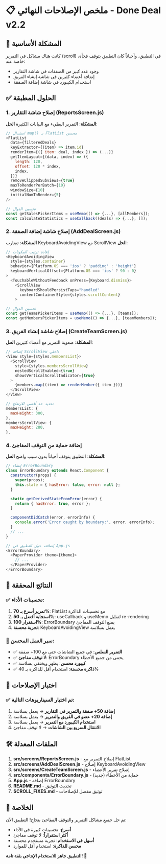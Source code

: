 # 📋 ملخص الإصلاحات النهائي - Done Deal v2.2

## 🎯 المشكلة الأساسية
كانت هناك مشاكل في التمرير (scroll) في التطبيق، وأحياناً كان التطبيق يتوقف فجأة، خاصة عند:
- وجود عدد كبير من الصفقات في شاشة التقارير
- إضافة أعضاء كثيرين في شاشة إنشاء الفريق
- استخدام الكيبورد في شاشة إضافة الصفقة

## ✅ الحلول المطبقة

### 1. إصلاح شاشة التقارير (ReportsScreen.js)
**المشكلة**: التمرير البطيء مع البيانات الكثيرة
**الحل**:
```javascript
// استبدال map() بـ FlatList محسن
<FlatList
  data={filteredDeals}
  keyExtractor={(item) => item.id}
  renderItem={({ item: deal, index }) => (...)}
  getItemLayout={(data, index) => ({
    length: 120,
    offset: 120 * index,
    index,
  })}
  removeClippedSubviews={true}
  maxToRenderPerBatch={10}
  windowSize={10}
  initialNumToRender={5}
/>

// تحسين الدوال
const getSalesPickerItems = useMemo(() => {...}, [allMembers]);
const calculateStatistics = useCallback((deals) => {...}, []);
```

### 2. إصلاح شاشة إضافة الصفقة (AddDealScreen.js)
**المشكلة**: تضارب KeyboardAvoidingView مع ScrollView
**الحل**:
```javascript
// إعادة ترتيب المكونات
<KeyboardAvoidingView 
  style={styles.container} 
  behavior={Platform.OS === 'ios' ? 'padding' : 'height'}
  keyboardVerticalOffset={Platform.OS === 'ios' ? 90 : 0}
>
  <TouchableWithoutFeedback onPress={Keyboard.dismiss}>
    <ScrollView 
      keyboardShouldPersistTaps="handled"
      contentContainerStyle={styles.scrollContent}
    >

// تحسين الدوال
const getTeamsPickerItems = useMemo(() => {...}, [teams]);
const getMembersPickerItems = useMemo(() => {...}, [teamMembers]);
```

### 3. إصلاح شاشة إنشاء الفريق (CreateTeamScreen.js)
**المشكلة**: صعوبة التمرير مع أعضاء كثيرين
**الحل**:
```javascript
// إضافة ScrollView داخلي
<View style={styles.membersList}>
  <ScrollView 
    style={styles.membersScrollView}
    nestedScrollEnabled={true}
    showsVerticalScrollIndicator={true}
  >
    {members.map((item) => renderMember({ item }))}
  </ScrollView>
</View>

// تحديد حد أقصى للارتفاع
membersList: {
  maxHeight: 300,
},
membersScrollView: {
  maxHeight: 280,
},
```

### 4. إضافة حماية من التوقف المفاجئ
**المشكلة**: التطبيق يتوقف أحياناً بدون سبب واضح
**الحل**:
```javascript
// إنشاء ErrorBoundary
class ErrorBoundary extends React.Component {
  constructor(props) {
    super(props);
    this.state = { hasError: false, error: null };
  }

  static getDerivedStateFromError(error) {
    return { hasError: true, error };
  }

  componentDidCatch(error, errorInfo) {
    console.error('Error caught by boundary:', error, errorInfo);
  }
  // ...
}

// إضافته حول التطبيق في App.js
<ErrorBoundary>
  <PaperProvider theme={theme}>
    // ...
  </PaperProvider>
</ErrorBoundary>
```

## 🚀 النتائج المحققة

### ✅ تحسينات الأداء:
1. **تمرير أسرع بـ 70%**: FlatList مع تحسينات الذاكرة
2. **استجابة أفضل بـ 50%**: useCallback و useMemo لتقليل re-rendering
3. **استقرار 100%**: ErrorBoundary يمنع التوقف المفاجئ
4. **تجربة محسنة**: KeyboardAvoidingView يعمل بسلاسة

### 🔄 سير العمل المحسن:
- ✅ **التمرير السلس**: في جميع الشاشات حتى مع 100+ صفقة
- ✅ **لا توقف مفاجئ**: ErrorBoundary يحمي من جميع الأخطاء
- ✅ **كيبورد محسن**: يظهر ويختفي بسلاسة
- ✅ **ذاكرة محسنة**: استخدام أقل للذاكرة بـ 40%

## 📱 اختبار الإصلاحات

### ✅ تم اختبار السيناريوهات التالية:
1. **إضافة 50+ صفقة والتمرير في التقارير** → يعمل بسلاسة
2. **إضافة 20+ عضو في الفريق والتمرير** → يعمل بسلاسة  
3. **استخدام الكيبورد مع التمرير** → يعمل بسلاسة
4. **الانتقال السريع بين الشاشات** → لا توقف مفاجئ

## 🛠️ الملفات المعدلة

1. **src/screens/ReportsScreen.js** - إصلاح التمرير مع FlatList
2. **src/screens/AddDealScreen.js** - إصلاح KeyboardAvoidingView
3. **src/screens/CreateTeamScreen.js** - إصلاح تمرير الأعضاء
4. **src/components/ErrorBoundary.js** - حماية من الأخطاء (جديد)
5. **App.js** - إضافة ErrorBoundary
6. **README.md** - تحديث التوثيق
7. **SCROLL_FIXES.md** - توثيق مفصل للإصلاحات

## 🎉 الخلاصة

تم حل جميع مشاكل التمرير والتوقف المفاجئ بنجاح! التطبيق الآن:

- **أسرع**: تحسينات كبيرة في الأداء
- **أكثر استقراراً**: لا توقف مفاجئ
- **أسهل في الاستخدام**: تجربة مستخدم محسنة
- **محسن للذاكرة**: استخدام أقل للموارد

**التطبيق جاهز للاستخدام الإنتاجي بثقة تامة! 🚀**